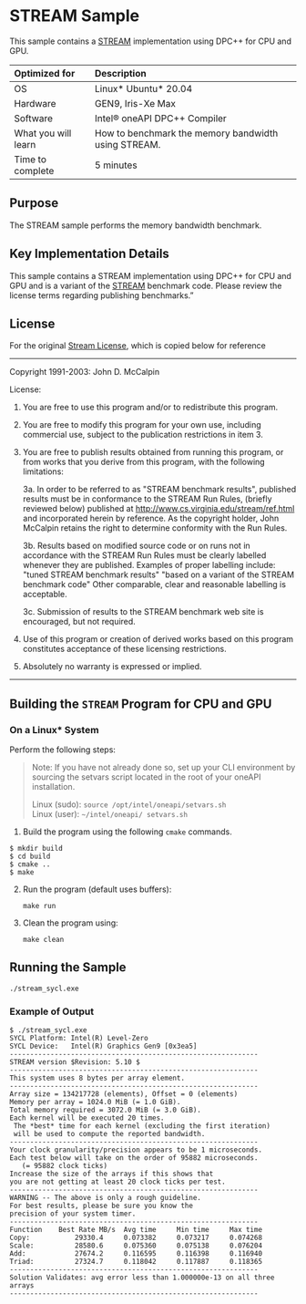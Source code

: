 # STREAM Sample

This sample contains a [STREAM](http://www.cs.virginia.edu/stream/) implementation using DPC++ for CPU and GPU. 


| Optimized for                       | Description
|:---                               |:---
| OS                                | Linux* Ubuntu* 20.04
| Hardware                          | GEN9, Iris-Xe Max 
| Software                          | Intel&reg; oneAPI DPC++ Compiler
| What you will learn               | How to benchmark the memory bandwidth using STREAM.
| Time to complete                  | 5 minutes


## Purpose
The STREAM sample performs the memory bandwidth benchmark.

## Key Implementation Details 
This sample contains a STREAM implementation using DPC++ for CPU and GPU and is a variant of the [STREAM](http://www.cs.virginia.edu/stream/) benchmark code. Please review the license terms regarding publishing benchmarks.”

## License

For the original [Stream License]( http://www.cs.virginia.edu/stream/FTP/Code/LICENSE.txt.), which is copied below for reference

***
 Copyright 1991-2003: John D. McCalpin

 License:
  1. You are free to use this program and/or to redistribute
     this program.
  2. You are free to modify this program for your own use,
     including commercial use, subject to the publication
     restrictions in item 3.
  3. You are free to publish results obtained from running this
     program, or from works that you derive from this program,
     with the following limitations:
     
     3a. In order to be referred to as "STREAM benchmark results",
         published results must be in conformance to the STREAM
         Run Rules, (briefly reviewed below) published at
         http://www.cs.virginia.edu/stream/ref.html
         and incorporated herein by reference.
         As the copyright holder, John McCalpin retains the
         right to determine conformity with the Run Rules.
     
     3b. Results based on modified source code or on runs not in
         accordance with the STREAM Run Rules must be clearly
         labelled whenever they are published.  Examples of
         proper labelling include:
         "tuned STREAM benchmark results" 
         "based on a variant of the STREAM benchmark code"
         Other comparable, clear and reasonable labelling is
         acceptable.
     
     3c. Submission of results to the STREAM benchmark web site
         is encouraged, but not required.
  4. Use of this program or creation of derived works based on this
     program constitutes acceptance of these licensing restrictions.
  5. Absolutely no warranty is expressed or implied.
***

## Building the `STREAM` Program for CPU and GPU

### On a Linux* System 

Perform the following steps:

> Note: If you have not already done so, set up your CLI environment by sourcing 
>    the setvars script located in the root of your oneAPI installation.  
>     
>   Linux (sudo): `source /opt/intel/oneapi/setvars.sh`  
>   Linux (user): `~/intel/oneapi/ setvars.sh`  

1. Build the program using the following `cmake` commands. 
``` 
$ mkdir build
$ cd build
$ cmake ..
$ make
```
2. Run the program (default uses buffers):
    ```
    make run
    ```
3. Clean the program using:
    ```
    make clean
    ```

## Running the Sample
```
./stream_sycl.exe
```

### Example of Output
```
$ ./stream_sycl.exe
SYCL Platform: Intel(R) Level-Zero
SYCL Device:   Intel(R) Graphics Gen9 [0x3ea5]
-------------------------------------------------------------
STREAM version $Revision: 5.10 $
-------------------------------------------------------------
This system uses 8 bytes per array element.
-------------------------------------------------------------
Array size = 134217728 (elements), Offset = 0 (elements)
Memory per array = 1024.0 MiB (= 1.0 GiB).
Total memory required = 3072.0 MiB (= 3.0 GiB).
Each kernel will be executed 20 times.
 The *best* time for each kernel (excluding the first iteration)
 will be used to compute the reported bandwidth.
-------------------------------------------------------------
Your clock granularity/precision appears to be 1 microseconds.
Each test below will take on the order of 95882 microseconds.
   (= 95882 clock ticks)
Increase the size of the arrays if this shows that
you are not getting at least 20 clock ticks per test.
-------------------------------------------------------------
WARNING -- The above is only a rough guideline.
For best results, please be sure you know the
precision of your system timer.
-------------------------------------------------------------
Function    Best Rate MB/s  Avg time     Min time     Max time
Copy:           29330.4     0.073382     0.073217     0.074268
Scale:          28580.6     0.075360     0.075138     0.076204
Add:            27674.2     0.116595     0.116398     0.116940
Triad:          27324.7     0.118042     0.117887     0.118365
-------------------------------------------------------------
Solution Validates: avg error less than 1.000000e-13 on all three arrays
-------------------------------------------------------------

```
